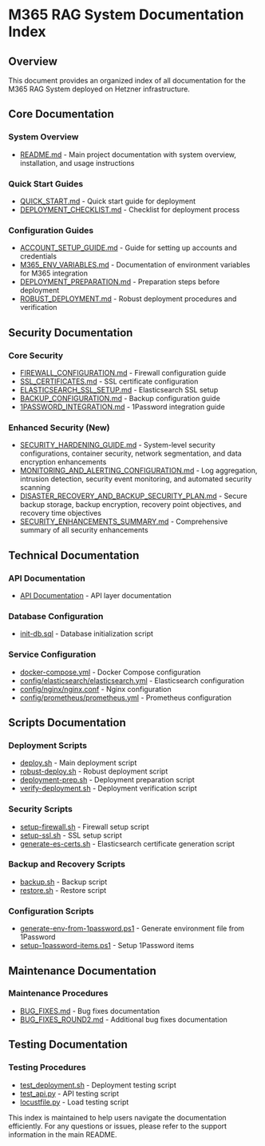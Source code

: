 # M365 RAG System Documentation Index

## Overview

This document provides an organized index of all documentation for the M365 RAG System deployed on Hetzner infrastructure.

## Core Documentation

### System Overview
- [README.md](../README.md) - Main project documentation with system overview, installation, and usage instructions

### Quick Start Guides
- [QUICK_START.md](../QUICK_START.md) - Quick start guide for deployment
- [DEPLOYMENT_CHECKLIST.md](DEPLOYMENT_CHECKLIST.md) - Checklist for deployment process

### Configuration Guides
- [ACCOUNT_SETUP_GUIDE.md](ACCOUNT_SETUP_GUIDE.md) - Guide for setting up accounts and credentials
- [M365_ENV_VARIABLES.md](M365_ENV_VARIABLES.md) - Documentation of environment variables for M365 integration
- [DEPLOYMENT_PREPARATION.md](DEPLOYMENT_PREPARATION.md) - Preparation steps before deployment
- [ROBUST_DEPLOYMENT.md](ROBUST_DEPLOYMENT.md) - Robust deployment procedures and verification

## Security Documentation

### Core Security
- [FIREWALL_CONFIGURATION.md](FIREWALL_CONFIGURATION.md) - Firewall configuration guide
- [SSL_CERTIFICATES.md](SSL_CERTIFICATES.md) - SSL certificate configuration
- [ELASTICSEARCH_SSL_SETUP.md](ELASTICSEARCH_SSL_SETUP.md) - Elasticsearch SSL setup
- [BACKUP_CONFIGURATION.md](BACKUP_CONFIGURATION.md) - Backup configuration guide
- [1PASSWORD_INTEGRATION.md](1PASSWORD_INTEGRATION.md) - 1Password integration guide

### Enhanced Security (New)
- [SECURITY_HARDENING_GUIDE.md](SECURITY_HARDENING_GUIDE.md) - System-level security configurations, container security, network segmentation, and data encryption enhancements
- [MONITORING_AND_ALERTING_CONFIGURATION.md](MONITORING_AND_ALERTING_CONFIGURATION.md) - Log aggregation, intrusion detection, security event monitoring, and automated security scanning
- [DISASTER_RECOVERY_AND_BACKUP_SECURITY_PLAN.md](DISASTER_RECOVERY_AND_BACKUP_SECURITY_PLAN.md) - Secure backup storage, backup encryption, recovery point objectives, and recovery time objectives
- [SECURITY_ENHANCEMENTS_SUMMARY.md](SECURITY_ENHANCEMENTS_SUMMARY.md) - Comprehensive summary of all security enhancements

## Technical Documentation

### API Documentation
- [API Documentation](../api/README.md) - API layer documentation

### Database Configuration
- [init-db.sql](../scripts/init-db.sql) - Database initialization script

### Service Configuration
- [docker-compose.yml](../docker-compose.yml) - Docker Compose configuration
- [config/elasticsearch/elasticsearch.yml](../config/elasticsearch/elasticsearch.yml) - Elasticsearch configuration
- [config/nginx/nginx.conf](../config/nginx/nginx.conf) - Nginx configuration
- [config/prometheus/prometheus.yml](../config/prometheus/prometheus.yml) - Prometheus configuration

## Scripts Documentation

### Deployment Scripts
- [deploy.sh](../scripts/deploy.sh) - Main deployment script
- [robust-deploy.sh](../scripts/robust-deploy.sh) - Robust deployment script
- [deployment-prep.sh](../scripts/deployment-prep.sh) - Deployment preparation script
- [verify-deployment.sh](../scripts/verify-deployment.sh) - Deployment verification script

### Security Scripts
- [setup-firewall.sh](../scripts/setup-firewall.sh) - Firewall setup script
- [setup-ssl.sh](../scripts/setup-ssl.sh) - SSL setup script
- [generate-es-certs.sh](../scripts/generate-es-certs.sh) - Elasticsearch certificate generation script

### Backup and Recovery Scripts
- [backup.sh](../scripts/backup.sh) - Backup script
- [restore.sh](../scripts/restore.sh) - Restore script

### Configuration Scripts
- [generate-env-from-1password.ps1](../scripts/generate-env-from-1password.ps1) - Generate environment file from 1Password
- [setup-1password-items.ps1](../scripts/setup-1password-items.ps1) - Setup 1Password items

## Maintenance Documentation

### Maintenance Procedures
- [BUG_FIXES.md](BUG_FIXES.md) - Bug fixes documentation
- [BUG_FIXES_ROUND2.md](BUG_FIXES_ROUND2.md) - Additional bug fixes documentation

## Testing Documentation

### Testing Procedures
- [test_deployment.sh](../tests/test_deployment.sh) - Deployment testing script
- [test_api.py](../tests/test_api.py) - API testing script
- [locustfile.py](../tests/locustfile.py) - Load testing script

This index is maintained to help users navigate the documentation efficiently. For any questions or issues, please refer to the support information in the main README.